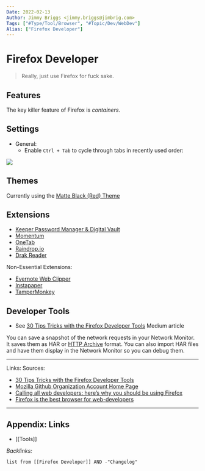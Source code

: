 ```yaml
---
Date: 2022-02-13
Author: Jimmy Briggs <jimmy.briggs@jimbrig.com>
Tags: ["#Type/Tool/Browser", "#Topic/Dev/WebDev"]
Alias: ["Firefox Developer"]
---
```


# Firefox Developer

> Really, just use Firefox for fuck sake.

## Features
The key killer feature of Firefox is *containers*. 

## Settings
- General:
	- Enable `Ctrl + Tab` to cycle through tabs in recently used order:

![](https://i.imgur.com/mEPGWRA.png)


## Themes

Currently using the [Matte Black (Red) Theme](https://addons.mozilla.org/en-US/firefox/addon/matte-black-red/?utm_source=addons.mozilla.org&utm_medium=referral&utm_content=featured)

## Extensions

- [Keeper Password Manager & Digital Vault](https://addons.mozilla.org/en-US/firefox/addon/keeper-password-manager-digita/?utm_source=addons.mozilla.org&utm_medium=referral&utm_content=search)
- [Momentum](https://addons.mozilla.org/en-US/firefox/addon/momentumdash/?utm_source=addons.mozilla.org&utm_medium=referral&utm_content=search)
- [OneTab](https://addons.mozilla.org/en-US/firefox/addon/onetab/?utm_source=addons.mozilla.org&utm_medium=referral&utm_content=search)
- [Raindrop.io](https://addons.mozilla.org/en-US/firefox/addon/raindropio/?utm_source=addons.mozilla.org&utm_medium=referral&utm_content=search)
- [Drak Reader](https://addons.mozilla.org/en-US/firefox/addon/darkreader/?utm_source=addons.mozilla.org&utm_medium=referral&utm_content=search)


Non-Essential Extensions:

- [Evernote Web Clipper](https://addons.mozilla.org/en-US/firefox/addon/evernote-web-clipper/?utm_source=addons.mozilla.org&utm_medium=referral&utm_content=search)
-  [Instapaper](https://addons.mozilla.org/en-US/firefox/addon/instapaper-official/?utm_source=addons.mozilla.org&utm_medium=referral&utm_content=search)
- [TamperMonkey](https://addons.mozilla.org/en-US/firefox/addon/tampermonkey/?utm_source=addons.mozilla.org&utm_medium=referral&utm_content=search)

## Developer Tools

- See [30 Tips Tricks with the Firefox Developer Tools](https://lakatos.medium.com/30-tips-tricks-with-the-firefox-developer-tools-2e3f2ca5bc61) Medium article

You can save a snapshot of the network requests in your Network Monitor. It saves them as HAR or [HTTP Archive](https://w3c.github.io/web-performance/specs/HAR/Overview.html) format. You can also import HAR files and have them display in the Network Monitor so you can debug them.



***
Links: 
Sources:
- [30 Tips Tricks with the Firefox Developer Tools](https://lakatos.medium.com/30-tips-tricks-with-the-firefox-developer-tools-2e3f2ca5bc61)
- [Mozilla Github Organization Account Home Page](https://github.com/mozilla)
- [Calling all web developers: here’s why you should be using Firefox](https://stories.jotform.com/calling-all-web-developers-heres-why-you-should-be-using-firefox-983f012d4aec?source=search_post---------0&gi=644a2b41bbe0)
- [Firefox is the best browser for web-developers](https://dev.to/krishnakakade/firefox-is-the-best-browser-for-web-developers-49i7)

***

## Appendix: Links

- [[Tools]]

*Backlinks:*

```dataview
list from [[Firefox Developer]] AND -"Changelog"
```